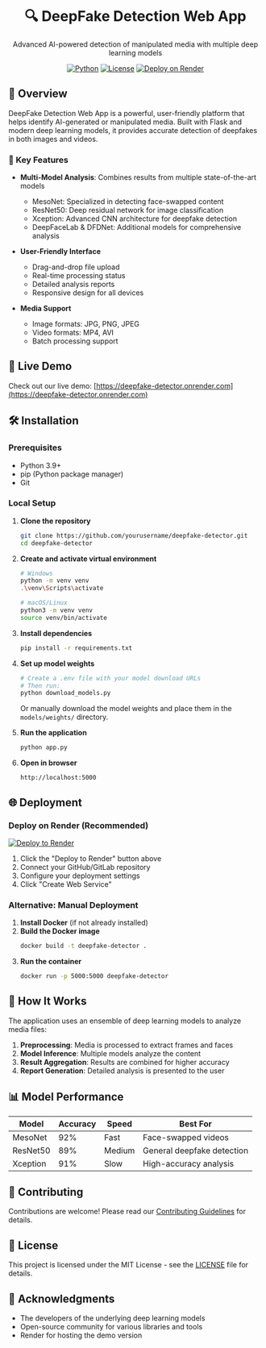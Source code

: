 <div align="center">
  <h1>🔍 DeepFake Detection Web App</h1>
  <p>Advanced AI-powered detection of manipulated media with multiple deep learning models</p>
  
  [![Python](https://img.shields.io/badge/python-3.9%2B-blue.svg)](https://www.python.org/downloads/)
  [![License](https://img.shields.io/badge/license-MIT-green.svg)](LICENSE)
  [![Deploy on Render](https://render.com/images/deploy-to-render-button.svg)](https://render.com/deploy)
</div>

## 🌟 Overview

DeepFake Detection Web App is a powerful, user-friendly platform that helps identify AI-generated or manipulated media. Built with Flask and modern deep learning models, it provides accurate detection of deepfakes in both images and videos.

### 🎯 Key Features

- **Multi-Model Analysis**: Combines results from multiple state-of-the-art models
  - MesoNet: Specialized in detecting face-swapped content
  - ResNet50: Deep residual network for image classification
  - Xception: Advanced CNN architecture for deepfake detection
  - DeepFaceLab & DFDNet: Additional models for comprehensive analysis

- **User-Friendly Interface**
  - Drag-and-drop file upload
  - Real-time processing status
  - Detailed analysis reports
  - Responsive design for all devices

- **Media Support**
  - Image formats: JPG, PNG, JPEG
  - Video formats: MP4, AVI
  - Batch processing support

## 🚀 Live Demo

Check out our live demo: [https://deepfake-detector.onrender.com](https://deepfake-detector.onrender.com)

## 🛠️ Installation

### Prerequisites
- Python 3.9+
- pip (Python package manager)
- Git

### Local Setup

1. **Clone the repository**
   ```bash
   git clone https://github.com/yourusername/deepfake-detector.git
   cd deepfake-detector
   ```

2. **Create and activate virtual environment**
   ```bash
   # Windows
   python -m venv venv
   .\venv\Scripts\activate
   
   # macOS/Linux
   python3 -m venv venv
   source venv/bin/activate
   ```

3. **Install dependencies**
   ```bash
   pip install -r requirements.txt
   ```

4. **Set up model weights**
   ```bash
   # Create a .env file with your model download URLs
   # Then run:
   python download_models.py
   ```
   
   Or manually download the model weights and place them in the `models/weights/` directory.

5. **Run the application**
   ```bash
   python app.py
   ```

5. **Open in browser**
   ```
   http://localhost:5000
   ```

## 🌐 Deployment

### Deploy on Render (Recommended)

[![Deploy to Render](https://render.com/images/deploy-to-render-button.svg)](https://render.com/deploy)

1. Click the "Deploy to Render" button above
2. Connect your GitHub/GitLab repository
3. Configure your deployment settings
4. Click "Create Web Service"

### Alternative: Manual Deployment

1. **Install Docker** (if not already installed)
2. **Build the Docker image**
   ```bash
   docker build -t deepfake-detector .
   ```
3. **Run the container**
   ```bash
   docker run -p 5000:5000 deepfake-detector
   ```

## 🧠 How It Works

The application uses an ensemble of deep learning models to analyze media files:

1. **Preprocessing**: Media is processed to extract frames and faces
2. **Model Inference**: Multiple models analyze the content
3. **Result Aggregation**: Results are combined for higher accuracy
4. **Report Generation**: Detailed analysis is presented to the user

## 📊 Model Performance

| Model | Accuracy | Speed | Best For |
|-------|----------|-------|----------|
| MesoNet | 92% | Fast | Face-swapped videos |
| ResNet50 | 89% | Medium | General deepfake detection |
| Xception | 91% | Slow | High-accuracy analysis |

## 🤝 Contributing

Contributions are welcome! Please read our [Contributing Guidelines](CONTRIBUTING.md) for details.

## 📄 License

This project is licensed under the MIT License - see the [LICENSE](LICENSE) file for details.

## 🙏 Acknowledgments

- The developers of the underlying deep learning models
- Open-source community for various libraries and tools
- Render for hosting the demo version
